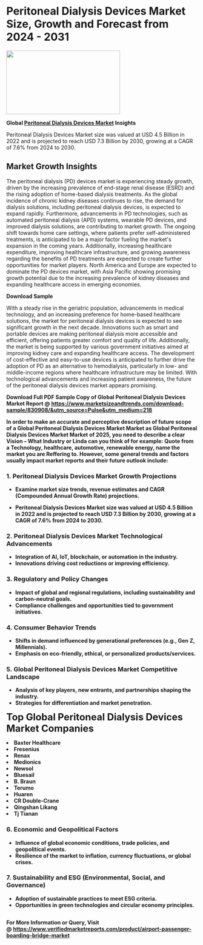 <H1>Peritoneal Dialysis Devices Market Size, Growth and Forecast from 2024 - 2031</H1><img class="aligncenter size-medium wp-image-584254" src="https://thirdeyenews.in/wp-content/uploads/2024/09/Global-Market-Research-300x168.jpeg" alt="" width="300" height="168" /><p><strong>Global&nbsp;<a href="https://www.marketsizeandtrends.com/download-sample/830908/&amp;utm_source=Pulse&amp;utm_medium=218">Peritoneal Dialysis Devices Market</a> Insights</strong></p><p>Peritoneal Dialysis Devices Market size was valued at USD 4.5 Billion in 2022 and is projected to reach USD 7.3 Billion by 2030, growing at a CAGR of 7.6% from 2024 to 2030.</p><p><h2>Market Growth Insights</h2> <p>The peritoneal dialysis (PD) devices market is experiencing steady growth, driven by the increasing prevalence of end-stage renal disease (ESRD) and the rising adoption of home-based dialysis treatments. As the global incidence of chronic kidney diseases continues to rise, the demand for dialysis solutions, including peritoneal dialysis devices, is expected to expand rapidly. Furthermore, advancements in PD technologies, such as automated peritoneal dialysis (APD) systems, wearable PD devices, and improved dialysis solutions, are contributing to market growth. The ongoing shift towards home care settings, where patients prefer self-administered treatments, is anticipated to be a major factor fueling the market's expansion in the coming years. Additionally, increasing healthcare expenditure, improving healthcare infrastructure, and growing awareness regarding the benefits of PD treatments are expected to create further opportunities for market players. North America and Europe are expected to dominate the PD devices market, with Asia Pacific showing promising growth potential due to the increasing prevalence of kidney diseases and expanding healthcare access in emerging economies.</p> <p><strong>Download Sample</strong></p> <p>With a steady rise in the geriatric population, advancements in medical technology, and an increasing preference for home-based healthcare solutions, the market for peritoneal dialysis devices is expected to see significant growth in the next decade. Innovations such as smart and portable devices are making peritoneal dialysis more accessible and efficient, offering patients greater comfort and quality of life. Additionally, the market is being supported by various government initiatives aimed at improving kidney care and expanding healthcare access. The development of cost-effective and easy-to-use devices is anticipated to further drive the adoption of PD as an alternative to hemodialysis, particularly in low- and middle-income regions where healthcare infrastructure may be limited. With technological advancements and increasing patient awareness, the future of the peritoneal dialysis devices market appears promising.</p> <p><strong></p><p><span class=""><strong>Download Full PDF Sample Copy of Global Peritoneal Dialysis Devices Market Report</strong> @ <a href="https://www.marketsizeandtrends.com/download-sample/830908/&amp;utm_source=Pulse&amp;utm_medium=218" target="_blank">https://www.marketsizeandtrends.com/download-sample/830908/&amp;utm_source=Pulse&amp;utm_medium=218</a></span></p><p>In order to make an accurate and perceptive description of future scope of a Global&nbsp;Peritoneal Dialysis Devices Market Market as Global&nbsp;Peritoneal Dialysis Devices Market Market of 2025, you need to describe a clear Vision &ndash; What Industry or Linda can you think of for example: Quote from a Technology, healthcare, automotive, renewable energy, name the market you are Reffering to. However, some general trends and factors usually impact market reports and their future outlook include:</p><h3>1.&nbsp;<strong>Peritoneal Dialysis Devices Market Growth Projections</strong></h3><ul><li>Examine market size trends, revenue estimates and CAGR (Compounded Annual Growth Rate) projections.</li><li><p>Peritoneal Dialysis Devices Market size was valued at USD 4.5 Billion in 2022 and is projected to reach USD 7.3 Billion by 2030, growing at a CAGR of 7.6% from 2024 to 2030.</p></li></ul><h3>2.&nbsp;<strong>Peritoneal Dialysis Devices Market Technological Advancements</strong></h3><ul><li>Integration of AI, IoT, blockchain, or automation in the industry.</li><li>Innovations driving cost reductions or improving efficiency.</li></ul><h3>3.&nbsp;<strong>Regulatory and Policy Changes</strong></h3><ul><li>Impact of global and regional regulations, including sustainability and carbon-neutral goals.</li><li>Compliance challenges and opportunities tied to government initiatives.</li></ul><h3>4.&nbsp;<strong>Consumer Behavior Trends</strong></h3><ul><li>Shifts in demand influenced by generational preferences (e.g., Gen Z, Millennials).</li><li>Emphasis on eco-friendly, ethical, or personalized products/services.</li></ul><h3>5.&nbsp;<strong>Global Peritoneal Dialysis Devices Market Competitive Landscape</strong></h3><ul><li>Analysis of key players, new entrants, and partnerships shaping the industry.</li><li>Strategies for differentiation and market penetration.</li></ul><p data-pm-slice="1 1 []"><span style="color: inherit; font-family: inherit; font-size: 25px;">Top Global Peritoneal Dialysis Devices Market Companies</span></p><div class="" data-test-id=""><p><li>Baxter Healthcare</li><li> Fresenius</li><li> Renax</li><li> Medionics</li><li> Newsol</li><li> Bluesail</li><li> B. Braun</li><li> Terumo</li><li> Huaren</li><li> CR Double-Crane</li><li> Qingshan Likang</li><li> Tj Tianan</li></p></div><h3>6.&nbsp;<strong>Economic and Geopolitical Factors</strong></h3><ul><li>Influence of global economic conditions, trade policies, and geopolitical events.</li><li>Resilience of the market to inflation, currency fluctuations, or global crises.</li></ul><h3>7.&nbsp;<strong>Sustainability and ESG (Environmental, Social, and Governance)</strong></h3><ul><li>Adoption of sustainable practices to meet ESG criteria.</li><li>Opportunities in green technologies and circular economy principles.</li></ul><h2><strong style="font-size: 14px;">For More Information or Query, Visit @&nbsp;</strong><a style="background-color: #ffffff; font-size: 14px;" href="https://www.marketsizeandtrends.com/report/peritoneal-dialysis-devices-market/" target="_blank">https://www.verifiedmarketreports.com/product/airport-passenger-boarding-bridge-market</a></h2>
